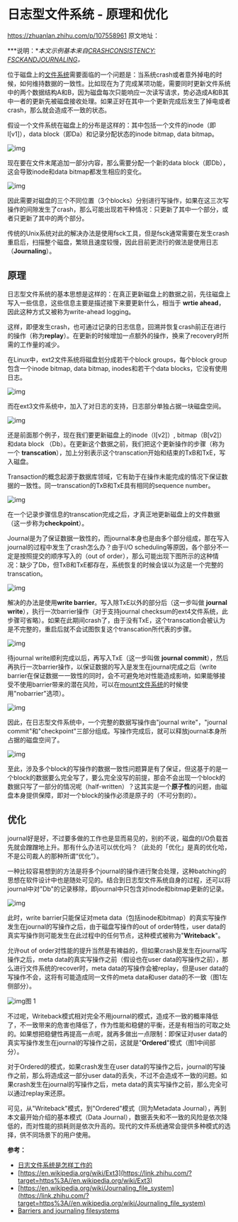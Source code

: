 



# 日志型文件系统 - 原理和优化



https://zhuanlan.zhihu.com/p/107558961  原文地址：

***说明：**本文示例基本来自[CRASHCONSISTENCY: FSCKANDJOURNALING](https://link.zhihu.com/?target=http%3A//pages.cs.wisc.edu/~remzi/OSTEP/file-journaling.pdf)。*

位于磁盘上的[文件系统](https://zhuanlan.zhihu.com/p/106459445)需要面临的一个问题是：当系统crash或者意外掉电的时候，如何维持数据的一致性。比如现在为了完成某项功能，需要同时更新文件系统中的两个数据结构A和B，因为磁盘每次只能响应一次读写请求，势必造成A和B其中一者的更新先被磁盘接收处理。如果正好在其中一个更新完成后发生了掉电或者crash，那么就会造成不一致的状态。

假设一个文件系统在磁盘上的分布是这样的：其中包括一个文件的inode（即I[v1]），data block（即Da）和记录分配状态的inode bitmap, data bitmap。

![img](https://pic1.zhimg.com/80/v2-0d1621b2e45ee4a48f2e02cb7f9b3ba8_720w.jpg)

现在要在文件末尾追加一部分内容，那么需要分配一个新的data block（即Db），这会导致inode和data bitmap都发生相应的变化。

![img](https://pic4.zhimg.com/80/v2-f26dfcb482ef977fc5ff81480b38266f_720w.jpg)

因此需要对磁盘的三个不同位置（3个blocks）分别进行写操作，如果在这三次写操作的间隙发生了crash，那么可能出现若干种情况：只更新了其中一个部分，或者只更新了其中的两个部分。

传统的Unix系统对此的解决办法是使用fsck工具，但是fsck通常需要在发生crash重启后，扫描整个磁盘，繁琐且速度较慢，因此目前更流行的做法是使用日志（**Journaling**）。

## 原理

日志型文件系统的基本思想是这样的：在真正更新磁盘上的数据之前，先往磁盘上写入一些信息，这些信息主要是描述接下来要更新什么，相当于 **wrtie ahead**，因此这种方式又被称为write-ahead logging。

这样，即便发生crash，也可通过记录的日志信息，回溯并恢复crash前正在进行的操作（称为**replay**）。在更新的时候增加一点额外的操作，换来了recovery时所需的工作量的减少。

在Linux中，ext2文件系统将磁盘划分成若干个block groups，每个block group包含一个inode bitmap, data bitmap, inodes和若干个data blocks，它没有使用日志。

![img](https://pic3.zhimg.com/80/v2-2815b51c09d65b8aa50b604409709e7e_720w.png)

而在ext3文件系统中，加入了对日志的支持，日志部分单独占据一块磁盘空间。

![img](https://pic2.zhimg.com/80/v2-0341a084fee9daf8237093a781776845_720w.png)

还是前面那个例子，现在我们要更新磁盘上的inode（I[v2]）, bitmap（B[v2]）和data block （Db）。在更新这个数据之前，我们把这个更新操作的步骤（称为一个 **transcation**），加上分别表示这个transcation开始和结束的TxB和TxE，写入磁盘。

Transaction的概念起源于数据库领域，它有助于在操作未能完成的情况下保证数据的一致性。同一transcation的TxB和TxE具有相同的sequence number。

![img](https://pic4.zhimg.com/80/v2-610cee7e2e5d28b1484ffd19c283724b_720w.png)

在一个记录步骤信息的transcation完成之后，才真正地更新磁盘上的文件数据（这一步称为**checkpoint**）。

Journal是为了保证数据一致性的，而journal本身也是由多个部分组成，那在写入journal的过程中发生了crash怎么办？由于I/O scheduling等原因，各个部分不一定是按照提交的顺序写入的（out of order），那么可能出现下图所示的这种情况：缺少了Db，但TxB和TxE都存在，系统恢复的时候会误以为这是一个完整的transcation。

![img](https://pic4.zhimg.com/80/v2-e5655c491410121e939d313582cef477_720w.png)

解决的办法是使用**write barrier**。写入除TxE以外的部分后（这一步叫做 **journal write**），执行一次barrier操作（对于支持journal checksum的ext4文件系统，此步骤可省略）。如果在此期间crash了，由于没有TxE，这个transcation会被认为是不完整的，重启后就不会试图恢复这个transcation所代表的步骤。

![img](https://pic3.zhimg.com/80/v2-a752af2b794d9a74641d06f9d9c53d42_720w.png)

待journal write顺利完成以后，再写入TxE（这一步叫做 **journal commit**），然后再执行一次barrier操作，以保证数据的写入是发生在journal完成之后（write barrier在保证数据一一致性的同时，会不可避免地对性能造成影响，如果能够接受不使用barrier带来的潜在风险，可以在[mount文件系统](https://zhuanlan.zhihu.com/p/144893220)的时候使用"nobarrier"选项）。

![img](https://pic2.zhimg.com/80/v2-bd63060e028328e458000e3f02821a7d_720w.png)

因此，在日志型文件系统中，一个完整的数据写操作由"journal write"，"journal commit"和"checkpoint"三部分组成。写操作完成后，就可以释放journal本身所占据的磁盘空间了。

![img](https://pic1.zhimg.com/80/v2-02e661cc552def6708c125fa3c13a344_720w.jpg)

至此，涉及多个block的写操作的数据一致性问题算是有了保证，但这基于的是一个block的数据要么完全写了，要么完全没写的前提，那会不会出现一个block的数据只写了一部分的情况呢（half-written）？这其实是一个**原子性**的问题，由磁盘本身提供保障，即对一个block的操作必须是原子的（不可分割的）。

## 优化

journal好是好，不过要多做的工作也是显而易见的，别的不说，磁盘的I/O负载首先就会蹭蹭地上升。那有什么办法可以优化吗？（此处的「优化」是真的优化哈，不是公司裁人的那种所谓“优化”）。

一种比较容易想到的方法是将多个journal的操作进行聚合处理，这种batching的思想在软件设计中也是随处可见的。结合到日志型文件系统自身的过程，还可以将journal中对"Db"的记录移除，即journal中只包含对inode和bitmap更新的记录。

![img](https://pic2.zhimg.com/80/v2-fccba8c55b41fa08d0f581e4b716b325_720w.png)

此时，write barrier只能保证对meta data（包括inode和bitmap）的真实写操作发生在journal的写操作之后，由于磁盘写操作的out of order特性，user data的真实写操作则可能发生在此过程中的任何节点，这种模式被称为"**Writeback**"。

允许out of order对性能的提升当然是有裨益的，但如果crash是发生在journal写操作之后，meta data的真实写操作之前（假设也在user data的写操作之前），那么进行文件系统的recover时，meta data的写操作会被replay，但是user data的写操作不会，这将有可能造成同一文件的meta data和user data的不一致（图1左侧部分）。

![img](https://pic1.zhimg.com/80/v2-76c1b29f6675ea1e888018c85c10fd78_720w.jpg)图 1

不过呢，Writeback模式相对完全不用journal的模式，造成不一致的概率降低了，不一致带来的危害也降低了，作为性能和稳健的平衡，还是有相当的可取之处的。如果想把稳健性再提高一点呢，就再多做出一点限制：即保证对user data的真实写操作发生在journal的写操作之前，这就是"**Ordered**"模式（图1中间部分）。

对于Ordered的模式，如果crash发生在user data的写操作之后，journal的写操作之前，那么将造成这一部分user data的丢失，不过不会造成不一致的问题。如果crash发生在journal的写操作之后，meta data的真实写操作之前，那么完全可以通过replay来还原。

可见，从"Writeback"模式，到"Ordered"模式（同为Metadata Journal），再到本文最开始介绍的基本模式（Data Journal），数据丢失和不一致的风险是依次降低的，而对性能的损耗则是依次升高的。现代的文件系统通常会提供多种模式的选择，供不同场景下的用户使用。



**参考：**

- [日志文件系统是怎样工作的](https://link.zhihu.com/?target=http%3A//linuxperf.com/%3Fp%3D153)
- [https://en.wikipedia.org/wiki/Ext3](https://link.zhihu.com/?target=https%3A//en.wikipedia.org/wiki/Ext3)
- [https://en.wikipedia.org/wiki/Journaling_file_system](https://link.zhihu.com/?target=https%3A//en.wikipedia.org/wiki/Journaling_file_system)
- [Barriers and journaling filesystems](https://link.zhihu.com/?target=https%3A//lwn.net/Articles/283161/)